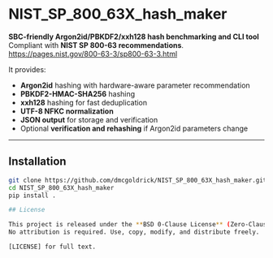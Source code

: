 # NIST_SP_800_63X_hash_maker

**SBC-friendly Argon2id/PBKDF2/xxh128 hash benchmarking and CLI tool**  
Compliant with **NIST SP 800-63 recommendations**.
https://pages.nist.gov/800-63-3/sp800-63-3.html

It provides:

- **Argon2id** hashing with hardware-aware parameter recommendation  
- **PBKDF2-HMAC-SHA256** hashing  
- **xxh128** hashing for fast deduplication  
- **UTF-8 NFKC normalization**  
- **JSON output** for storage and verification  
- Optional **verification and rehashing** if Argon2id parameters change

---

## Installation

```bash
git clone https://github.com/dmcgoldrick/NIST_SP_800_63X_hash_maker.git
cd NIST_SP_800_63X_hash_maker
pip install .

## License

This project is released under the **BSD 0-Clause License** (Zero-Clause BSD).  
No attribution is required. Use, copy, modify, and distribute freely.

[LICENSE] for full text.

